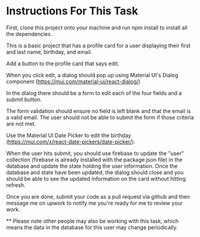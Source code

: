 # Instructions For This Task

First, clone this project onto your machine and run npm install to install all the dependencies.

This is a basic project that has a profile card for a user displaying their first and last name, birthday, and email. 

Add a button to the profile card that says edit. 

When you click edit, a dialog should pop up using Material UI's Dialog component (https://mui.com/material-ui/react-dialog/)

In the dialog there should be a form to edit each of the four fields and a submit button. 

The form validation should ensure no field is left blank and that the email is a valid email. The user should not be able to submit the form if those criteria are not met.

Use the Material UI Date Picker to edit the birthday (https://mui.com/x/react-date-pickers/date-picker/). 

When the user hits submit, you should use firebase to update the "user" collection (firebase is already installed with the package.json file) in the database and update the state holding the user information. Once the database and state have been updated, the dialog should close and you should be able to see the updated information on the card without hitting refresh.

Once you are done, submit your code as a pull request via github and then message me on upwork to notify me you're ready for me to review your work.

** Please note other people may also be working with this task, which means the data in the database for this user may change periodically.
